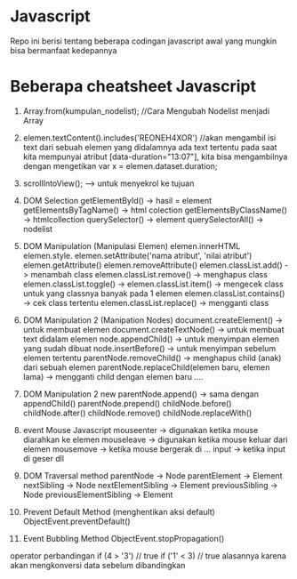 # Javascript
Repo ini berisi tentang beberapa codingan javascript awal yang mungkin bisa bermanfaat kedepannya

# Beberapa cheatsheet Javascript
1.  Array.from(kumpulan_nodelist); //Cara Mengubah Nodelist menjadi Array

2.  elemen.textContent().includes('REONEH4XOR') //akan mengambil isi text dari sebuah elemen yang didalamnya ada text tertentu
    pada saat kita mempunyai atribut [data-duration="13:07"], kita bisa mengambilnya dengan mengetikan var x = elemen.dataset.duration;

3.  scrollIntoView(); --> untuk menyekrol ke tujuan

4.  DOM Selection
    getElementById() -> hasil = element
    getElementsByTagName() -> html colection
    getElementsByClassName() -> htmlcollection
    querySelector() -> element
    querySelectorAll() -> nodelist

5.  DOM Manipulation (Manipulasi Elemen)
    elemen.innerHTML
    elemen.style.<properties>
    elemen.setAttribute('nama atribut', 'nilai atribut')
    elemen.getAttribute()
    elemen.removeAttribute()
    elemen.classList.add() -> menambah class
    elemen.classList.remove() -> menghapus class
    elemen.classList.toggle() ->
    elemen.classList.item() -> mengecek class untuk yang classnya banyak pada 1 elemen
    elemen.classList.contains() -> cek class tertentu
    elemen.classList.replace() -> mengganti class

6.  DOM Manipulation 2 (Manipation Nodes)
    document.createElement() -> untuk membuat elemen
    document.createTextNode() -> untuk membuat text didalam elemen
    node.appendChild() -> untuk menyimpan elemen yang sudah dibuat
    node.insertBefore() -> untuk menyimpan sebelum elemen tertentu
    parentNode.removeChild() -> menghapus child (anak) dari sebuah elemen
    parentNode.replaceChild(elemen baru, elemen lama) -> mengganti child dengan elemen baru
    ....

7.  DOM Manipulation 2 new
    parentNode.append() -> sama dengan appendChild()
    parentNode.prepend()
    childNode.before()
    childNode.after()
    childNode.remove()
    childNode.replaceWith()

8.  event Mouse Javascript
    mouseenter -> digunakan ketika mouse diarahkan ke elemen
    mouseleave -> digunakan ketika mouse keluar dari elemen
    mousemove -> ketika mouse bergerak di ...
    input -> ketika input di geser dll 

9.  DOM Traversal method
    parentNode             -> Node
    parentElement	       -> Element
    nextSibling	       -> Node
    nextElementSibling     -> Element
    previousSibling        -> Node
    previousElementSibling -> Element

10. Prevent Default Method (menghentikan aksi default)
    ObjectEvent.preventDefault()

11. Event Bubbling Method
    ObjectEvent.stopPropagation()
    
operator perbandingan
if (4 > '3') // true
if ('1' < 3) // true
alasannya karena akan mengkonversi data sebelum dibandingkan

